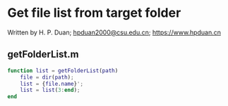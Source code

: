# Get file list from target folder
Written by H. P. Duan; hpduan2000@csu.edu.cn; https://www.hpduan.cn  
## getFolderList.m
```matlab
function list = getFolderList(path)
    file = dir(path);
    list = {file.name}';
    list = list(3:end);
end
```
